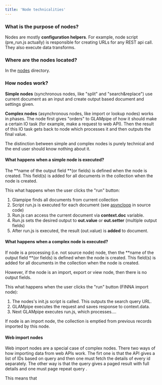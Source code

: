 ```yaml
---
title: 'Node technicalities'
---
```


### What is the purpose of nodes?

Nodes are mostly **configuration helpers**. For example, node script (pre_run.js actually) is responsible for creating URLs for any REST api call. They also execute data transforms.

### Where are the nodes located?

In the [nodes](https://github.com/GLAMpipe/GLAMpipe/tree/master/nodes) directory.

### How nodes work?

**Simple nodes** (synchronous nodes, like "split" and "search&replace") use current document as an input and create output based document and settings given.

**Complex nodes** (asynchronous nodes, like import or lookup nodes) works in phases. The node first gives "orders" to GLAMpipe of how it should make a certain IO task (for example, make a request to web API). Then the result of this IO task gets back to node which processes it and then outputs the final value.

The distinction between simple and complex nodes is purely technical and the end user should know nothing about it.

#### What happens when a simple node is executed?

The **name of the output field **(or fields) is defined when the node is created. This field(s) is added for all documents in the collection when the node is created. 


This what happens when the user clicks the "run" button:
1. Glampipe finds all documents from current collection
2. Script run.js is executed for each document (see [asyncloop](https://github.com/GLAMpipe/GLAMpipe/blob/master/app/async-loop.js) in source code)
3. Run.js can access the current document via **context.doc** variable. 
4. Run.js sets the desired output to **out.value** or **out.setter** (multiple output fields)
3. After run.js is executed, the result (out.value) is **added** to document.

#### What happens when a complex node is executed?

If node is a processing (i.e. not source node) node, then the **name of the output field **(or fields) is defined when the node is created. This field(s) is added for all documents in the collection when the node is created. 

However, if the node is an import, export or view node, then there is no output fields. 

This what happens when the user clicks the "run" button (FINNA import node):

1. The nodes's init.js script is called. This outputs the search query URL.
2. GLAMpipe executes the request and saves response to context.data.
3. Next GLAMpipe executes run.js, which processes....

If node is an import node, the collection is emptied from previous records imported by this node. 

#### Web import nodes

Web import nodes are a special case of complex nodes. There two ways of how importing data from web APIs work.
The firt one is that the API gives a list of IDs based on query and then one must fetch the details of every id separately. The other way is that the query gives a paged result with full details and one must page repeat query .

This means that 